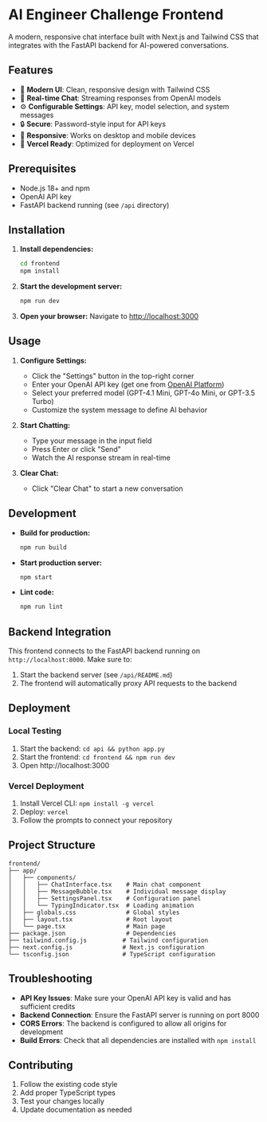 # AI Engineer Challenge Frontend

A modern, responsive chat interface built with Next.js and Tailwind CSS that integrates with the FastAPI backend for AI-powered conversations.

## Features

- 🎨 **Modern UI**: Clean, responsive design with Tailwind CSS
- 💬 **Real-time Chat**: Streaming responses from OpenAI models
- ⚙️ **Configurable Settings**: API key, model selection, and system messages
- 🔒 **Secure**: Password-style input for API keys
- 📱 **Responsive**: Works on desktop and mobile devices
- 🚀 **Vercel Ready**: Optimized for deployment on Vercel

## Prerequisites

- Node.js 18+ and npm
- OpenAI API key
- FastAPI backend running (see `/api` directory)

## Installation

1. **Install dependencies:**
   ```bash
   cd frontend
   npm install
   ```

2. **Start the development server:**
   ```bash
   npm run dev
   ```

3. **Open your browser:**
   Navigate to [http://localhost:3000](http://localhost:3000)

## Usage

1. **Configure Settings:**
   - Click the "Settings" button in the top-right corner
   - Enter your OpenAI API key (get one from [OpenAI Platform](https://platform.openai.com/api-keys))
   - Select your preferred model (GPT-4.1 Mini, GPT-4o Mini, or GPT-3.5 Turbo)
   - Customize the system message to define AI behavior

2. **Start Chatting:**
   - Type your message in the input field
   - Press Enter or click "Send"
   - Watch the AI response stream in real-time

3. **Clear Chat:**
   - Click "Clear Chat" to start a new conversation

## Development

- **Build for production:**
  ```bash
  npm run build
  ```

- **Start production server:**
  ```bash
  npm start
  ```

- **Lint code:**
  ```bash
  npm run lint
  ```

## Backend Integration

This frontend connects to the FastAPI backend running on `http://localhost:8000`. Make sure to:

1. Start the backend server (see `/api/README.md`)
2. The frontend will automatically proxy API requests to the backend

## Deployment

### Local Testing
1. Start the backend: `cd api && python app.py`
2. Start the frontend: `cd frontend && npm run dev`
3. Open http://localhost:3000

### Vercel Deployment
1. Install Vercel CLI: `npm install -g vercel`
2. Deploy: `vercel`
3. Follow the prompts to connect your repository

## Project Structure

```
frontend/
├── app/
│   ├── components/
│   │   ├── ChatInterface.tsx    # Main chat component
│   │   ├── MessageBubble.tsx    # Individual message display
│   │   ├── SettingsPanel.tsx    # Configuration panel
│   │   └── TypingIndicator.tsx  # Loading animation
│   ├── globals.css              # Global styles
│   ├── layout.tsx               # Root layout
│   └── page.tsx                 # Main page
├── package.json                 # Dependencies
├── tailwind.config.js          # Tailwind configuration
├── next.config.js              # Next.js configuration
└── tsconfig.json               # TypeScript configuration
```

## Troubleshooting

- **API Key Issues**: Make sure your OpenAI API key is valid and has sufficient credits
- **Backend Connection**: Ensure the FastAPI server is running on port 8000
- **CORS Errors**: The backend is configured to allow all origins for development
- **Build Errors**: Check that all dependencies are installed with `npm install`

## Contributing

1. Follow the existing code style
2. Add proper TypeScript types
3. Test your changes locally
4. Update documentation as needed